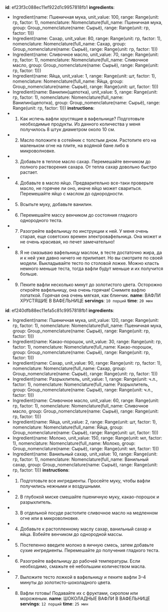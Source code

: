 **id**: ef23f3c088ec11ef922d1c9957818fb1
**ingredients**:
- Ingredient(name: Пшеничная мука, unit_value: 100, range: Range(unit: гр, factor: 1), nomenclature: Nomenclature(full_name: Пшеничная мука, group: Group_nomenclature(name: Сырьё), range: Range(unit: гр, factor: 1)))
- Ingredient(name: Сахар, unit_value: 80, range: Range(unit: гр, factor: 1), nomenclature: Nomenclature(full_name: Сахар, group: Group_nomenclature(name: Сырьё), range: Range(unit: гр, factor: 1)))
- Ingredient(name: Сливочное масло, unit_value: 70, range: Range(unit: гр, factor: 1), nomenclature: Nomenclature(full_name: Сливочное масло, group: Group_nomenclature(name: Сырьё), range: Range(unit: гр, factor: 1)))
- Ingredient(name: Яйца, unit_value: 1, range: Range(unit: шт, factor: 1), nomenclature: Nomenclature(full_name: Яйца, group: Group_nomenclature(name: Сырьё), range: Range(unit: шт, factor: 1)))
- Ingredient(name: Ванилин(щепотка), unit_value: 5, range: Range(unit: гр, factor: 1), nomenclature: Nomenclature(full_name: Ванилин(щепотка), group: Group_nomenclature(name: Сырьё), range: Range(unit: гр, factor: 1)))
**instructions**:
- 1. Как испечь вафли хрустящие в вафельнице? Подготовьте необходимые продукты. Из данного количества у меня получилось 8 штук диаметром около 10 см.
- 2. Масло положите в сотейник с толстым дном. Растопите его на маленьком огне на плите, на водяной бане либо в микроволновке.
- 3. Добавьте в теплое масло сахар. Перемешайте венчиком до полного растворения сахара. От тепла сахар довольно быстро растает.
- 4. Добавьте в масло яйцо. Предварительно все-таки проверьте масло, не горячее ли оно, иначе яйцо может свариться. Перемешайте яйцо с маслом до однородности.
- 5. Всыпьте муку, добавьте ванилин.
- 6. Перемешайте массу венчиком до состояния гладкого однородного теста.
- 7. Разогрейте вафельницу по инструкции к ней. У меня очень старая, еще советских времен электровафельница. Она может и не очень красивая, но печет замечательно!
- 8. Я не смазываю вафельницу маслом, в тесте достаточно жира, да и к ней уже давно ничего не прилипает. Но вы смотрите по своей модели. Выкладывайте тесто по столовой ложке. Можно класть немного меньше теста, тогда вафли будут меньше и их получится больше.
- 9. Пеките вафли несколько минут до золотистого цвета. Осторожно откройте вафельницу, она очень горячая! Снимите вафлю лопаткой. Горячая она очень мягкая, как блинчик.
**name**: ВАФЛИ ХРУСТЯЩИЕ В ВАФЕЛЬНИЦЕ
**servings**: `10 порций`
**time**: `20 мин`

**id**: ef240dfb88ec11efa5c81c9957818fb1
**ingredients**:
- Ingredient(name: Пшеничная мука, unit_value: 120, range: Range(unit: гр, factor: 1), nomenclature: Nomenclature(full_name: Пшеничная мука, group: Group_nomenclature(name: Сырьё), range: Range(unit: гр, factor: 1)))
- Ingredient(name: Какао-порошок, unit_value: 30, range: Range(unit: гр, factor: 1), nomenclature: Nomenclature(full_name: Какао-порошок, group: Group_nomenclature(name: Сырьё), range: Range(unit: гр, factor: 1)))
- Ingredient(name: Сахар, unit_value: 90, range: Range(unit: гр, factor: 1), nomenclature: Nomenclature(full_name: Сахар, group: Group_nomenclature(name: Сырьё), range: Range(unit: гр, factor: 1)))
- Ingredient(name: Разрыхлитель, unit_value: 1, range: Range(unit: ч.л., factor: 1), nomenclature: Nomenclature(full_name: Разрыхлитель, group: Group_nomenclature(name: Сырьё), range: Range(unit: ч.л., factor: 1)))
- Ingredient(name: Сливочное масло, unit_value: 60, range: Range(unit: гр, factor: 1), nomenclature: Nomenclature(full_name: Сливочное масло, group: Group_nomenclature(name: Сырьё), range: Range(unit: гр, factor: 1)))
- Ingredient(name: Яйца, unit_value: 2, range: Range(unit: шт, factor: 1), nomenclature: Nomenclature(full_name: Яйца, group: Group_nomenclature(name: Сырьё), range: Range(unit: шт, factor: 1)))
- Ingredient(name: Молоко, unit_value: 150, range: Range(unit: мл, factor: 1), nomenclature: Nomenclature(full_name: Молоко, group: Group_nomenclature(name: Сырьё), range: Range(unit: мл, factor: 1)))
- Ingredient(name: Ванильный сахар, unit_value: 10, range: Range(unit: гр, factor: 1), nomenclature: Nomenclature(full_name: Ванильный сахар, group: Group_nomenclature(name: Сырьё), range: Range(unit: гр, factor: 1)))
**instructions**:
- 1. Подготовьте все ингредиенты. Просейте муку, чтобы вафли получились нежными и воздушными.
- 2. В глубокой миске смешайте пшеничную муку, какао-порошок и разрыхлитель.
- 3. В отдельной посуде растопите сливочное масло на медленном огне или в микроволновке.
- 4. Добавьте к растопленному маслу сахар, ванильный сахар и яйца. Взбейте венчиком до однородной массы.
- 5. Постепенно введите молоко в яичную смесь, затем добавьте сухие ингредиенты. Перемешайте до получения гладкого теста.
- 6. Разогрейте вафельницу до рабочей температуры. Если необходимо, смажьте её небольшим количеством масла.
- 7. Выложите тесто ложкой в вафельницу и пеките вафли 3–4 минуты до золотисто-шоколадного цвета.
- 8. Вафли готовы! Подавайте их с фруктами, сиропом или мороженым.
**name**: ШОКОЛАДНЫЕ ВАФЛИ В ВАФЕЛЬНИЦЕ
**servings**: `12 порций`
**time**: `25 мин`

